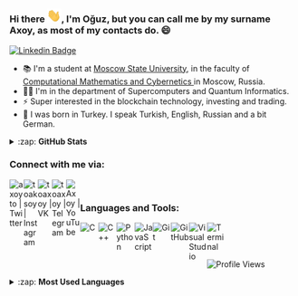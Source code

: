 ### Hi there <img width="25px" src="https://raw.githubusercontent.com/AxoyTO/AxoyTO/master/wave.gif" width="30px">, I'm Oğuz, but you can call me by my surname Axoy, as most of my contacts do. 😄
[![Linkedin Badge](https://img.shields.io/badge/-Tevfik%20Oguzhan%20Aksoy-0072b1?style=flat&logo=Linkedin&logoColor=white)](https://www.linkedin.com/in/axoyto/ "Connect on LinkedIn")
<!--[![Twitter Follow](https://img.shields.io/twitter/follow/axoyto?color=1DA1F2&logo=twitter&style=for-the-badge)](https://twitter.com/intent/follow?original_referer=https%3A%2F%2Fgithub.com%2FTevfikOguzhanAksoy&screen_name=AxoyTO) -->
<!-- #### I'm a learner, student, developer(Jr.😄) and investor! -->
<!-- - 🌱 Currently making progress in Computer Graphics and CUDA. -->
- 📚 I'm a student at <a href="https://en.wikipedia.org/wiki/Moscow_State_University" target="_blank">Moscow State University</a>, in the faculty of <a href="https://en.wikipedia.org/wiki/MSU_Faculty_of_Computational_Mathematics_and_Cybernetics" target="_blank">Computational Mathematics and Cybernetics </a> in Moscow, Russia.
- 👨‍💻 I'm in the department of Supercomputers and Quantum Informatics.
- ⚡ Super interested in the blockchain technology, investing and trading.
- 📖 I was born in Turkey. I speak Turkish, English, Russian and a bit German.

<details>
  <summary>:zap: <b>GitHub Stats</b></summary>
  <img align="left" alt="TevfikOguzhanAksoy's GitHub Stats" src="https://github-readme-stats.vercel.app/api?username=AxoyTO&theme=dark&show_icons=true&hide_border=true_" />
</details>


### Connect with me via:

[<img align="left" alt="axoyto | Twitter" width="25px" src="https://camo.githubusercontent.com/35b0b8bfbd8840f35607fb56ad0a139047fd5d6e09ceb060c5c6f0a5abd1044c/68747470733a2f2f6564656e742e6769746875622e696f2f537570657254696e7949636f6e732f696d616765732f7376672f747769747465722e737667" />][twitter]
[<img align="left" alt="toaksoy | Instagram" width="25px" src="https://camo.githubusercontent.com/c9dacf0f25a1489fdbc6c0d2b41cda58b77fa210a13a886d6f99e027adfbd358/68747470733a2f2f6564656e742e6769746875622e696f2f537570657254696e7949636f6e732f696d616765732f7376672f696e7374616772616d2e737667" />][instagram]
[<img align="left" alt="toaxoy | VK" width="25px" src="https://camo.githubusercontent.com/26be819fcce90f75668efeb7a432b969dcc35a1e4478149c3fcd48fda5b457c3/68747470733a2f2f6564656e742e6769746875622e696f2f537570657254696e7949636f6e732f696d616765732f7376672f766b2e737667" />][vk]
[<img align="left" alt="toaxoy | Telegram" width="25px" src="https://camo.githubusercontent.com/f4b401dd7cd9b7840fd31acafd49e151a80e4c9600bf219934461b96dd98e013/68747470733a2f2f6564656e742e6769746875622e696f2f537570657254696e7949636f6e732f696d616765732f7376672f74656c656772616d2e737667" />][telegram]
[<img align="left" alt="Axoy | YouTube" width="25px" src="https://camo.githubusercontent.com/d54e97f5edde790381f7e62b217410df33e066a0dc8f692f2fc6b25fc1768b0c/68747470733a2f2f6564656e742e6769746875622e696f2f537570657254696e7949636f6e732f696d616765732f7376672f796f75747562652e737667" />][youtube]

<br>

### Languages and Tools:

<img align="left" alt="C" width="32px" src="https://img.icons8.com/color/50/000000/c-programming.png"/>
<img align="left" alt="C++" width="32px" src="https://img.icons8.com/color/48/000000/c-plus-plus-logo.png"/>
<img align="left" alt="Python" width="32px" src="https://img.icons8.com/color/48/000000/python--v2.png"/>
<img align="left" alt="JavaScript" width="32px" src="https://img.icons8.com/color/344/javascript--v1.png"/>
<img align="left" alt="Git" width="32px" src="https://img.icons8.com/color/48/000000/git.png" />
<img align="left" alt="GitHub" width="32px" src="https://img.icons8.com/fluency/48/000000/github.png" />
<img align="left" alt="Visual Studio" width="32px" src="https://img.icons8.com/color/48/000000/visual-studio-2019.png" />
<img align="left" alt="Terminal" width="32px" src="https://img.icons8.com/fluency/48/000000/console.png" />

<br>
<br>
<br>

![Profile Views](https://komarev.com/ghpvc/?username=AxoyTO&style=plastic&color=blue)

<details>

<summary>:zap: <b>Most Used Languages</b> </summary>
<img align="left" alt="LanguageStats" width="px" alt="Tevfik Oguzhan Aksoy's Most Used Languages" src="https://github-readme-stats.vercel.app/api/top-langs/?username=AxoyTO&layout=compact&theme=dark" /> 

</details>


[linkedin]: https://www.linkedin.com/in/axoyto/
[twitter]: https://twitter.com/AxoyTO
[youtube]: https://www.youtube.com/channel/UCJjRWHa_3WJQ2a-4nvnzw5w
[instagram]: https://instagram.com/toaksoy
[vk]: https://vk.com/toaxoy
[telegram]: https://t.me/axoyto


